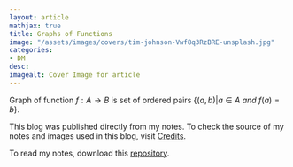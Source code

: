 ```yaml
---
layout: article
mathjax: true
title: Graphs of Functions
image: "/assets/images/covers/tim-johnson-Vwf8q3RzBRE-unsplash.jpg"
categories:
- DM
desc:   
imagealt: Cover Image for article
---
```


Graph of function $f: A \to B$ is set of ordered pairs $\{ (a, b) | a \in A\ and\ f(a)=b \}$.





















































































































































































































































































































































































































This blog was published directly from my notes.
To check the source of my notes and images used in this blog, visit <a href="/credits.html" target="_blank">Credits</a>.

To read my notes, download this <a href="https://github.com/bovem/CS" target="blank">repository</a>.